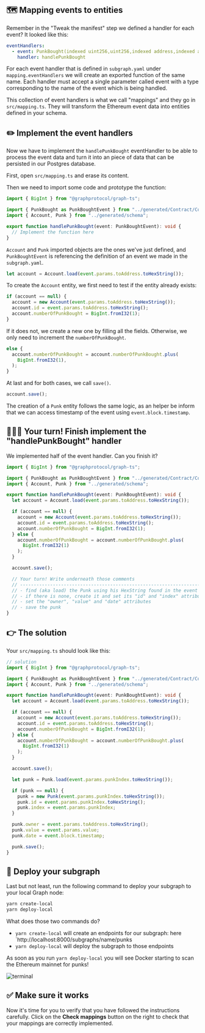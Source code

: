 ## 🗺 Mapping events to entities

Remember in the "Tweak the manifest" step we defined a handler for each event? It looked like this:

```yaml
eventHandlers:
  - event: PunkBought(indexed uint256,uint256,indexed address,indexed address)
    handler: handlePunkBought
```

For each event handler that is defined in `subgraph.yaml` under `mapping.eventHandlers` we will create an exported function of the same name. Each handler must accept a single parameter called event with a type corresponding to the name of the event which is being handled.

This collection of event handlers is what we call "mappings" and they go in `src/mapping.ts`. They will transform the Ethereum event data into entities defined in your schema.

## ✏️ Implement the event handlers

Now we have to implement the `handlePunkBought` eventHandler to be able to process the event data and turn it into an piece of data that can be persisted in our Postgres database.

First, open `src/mapping.ts` and erase its content.

Then we need to import some code and prototype the function:

```typescript
import { BigInt } from "@graphprotocol/graph-ts";

import { PunkBought as PunkBoughtEvent } from "../generated/Contract/Contract";
import { Account, Punk } from "../generated/schema";

export function handlePunkBought(event: PunkBoughtEvent): void {
  // Implement the function here
}
```

`Account` and `Punk` imported objects are the ones we've just defined, and `PunkBoughtEvent` is referencing the definition of an event we made in the `subgraph.yaml`.

```typescript
let account = Account.load(event.params.toAddress.toHexString());
```

To create the `Account` entity, we first need to test if the entity already exists:

```typescript
if (account == null) {
  account = new Account(event.params.toAddress.toHexString());
  account.id = event.params.toAddress.toHexString();
  account.numberOfPunkBought = BigInt.fromI32(1);
}
```

If it does not, we create a new one by filling all the fields. Otherwise, we only need to increment the `numberOfPunkBought`.

```typescript
else {
  account.numberOfPunkBought = account.numberOfPunkBought.plus(
    BigInt.fromI32(1),
  );
}
```

At last and for both cases, we call `save()`.

```typescript
account.save();
```

The creation of a `Punk` entity follows the same logic, as an helper be inform that we can access timestamp of the event using `event.block.timestamp`.

## 🧑🏼‍💻 Your turn! Finish implement the "handlePunkBought" handler

We implemented half of the event handler. Can you finish it?

```typescript
import { BigInt } from "@graphprotocol/graph-ts";

import { PunkBought as PunkBoughtEvent } from "../generated/Contract/Contract";
import { Account, Punk } from "../generated/schema";

export function handlePunkBought(event: PunkBoughtEvent): void {
  let account = Account.load(event.params.toAddress.toHexString());

  if (account == null) {
    account = new Account(event.params.toAddress.toHexString());
    account.id = event.params.toAddress.toHexString();
    account.numberOfPunkBought = BigInt.fromI32(1);
  } else {
    account.numberOfPunkBought = account.numberOfPunkBought.plus(
      BigInt.fromI32(1)
    );
  }

  account.save();

  // Your turn! Write underneath those comments
  // ---------------------------------------------------------------------
  // - find (aka load) the Punk using his HexString found in the event
  // - if there is none, create it and set its "id" and "index" attributes
  // - set the "owner", "value" and "date" attributes
  // - save the punk
}
```

## 👉 The solution

Your `src/mapping.ts` should look like this:

```typescript
// solution
import { BigInt } from "@graphprotocol/graph-ts";

import { PunkBought as PunkBoughtEvent } from "../generated/Contract/Contract";
import { Account, Punk } from "../generated/schema";

export function handlePunkBought(event: PunkBoughtEvent): void {
  let account = Account.load(event.params.toAddress.toHexString());

  if (account == null) {
    account = new Account(event.params.toAddress.toHexString());
    account.id = event.params.toAddress.toHexString();
    account.numberOfPunkBought = BigInt.fromI32(1);
  } else {
    account.numberOfPunkBought = account.numberOfPunkBought.plus(
      BigInt.fromI32(1)
    );
  }

  account.save();

  let punk = Punk.load(event.params.punkIndex.toHexString());

  if (punk == null) {
    punk = new Punk(event.params.punkIndex.toHexString());
    punk.id = event.params.punkIndex.toHexString();
    punk.index = event.params.punkIndex;
  }

  punk.owner = event.params.toAddress.toHexString();
  punk.value = event.params.value;
  punk.date = event.block.timestamp;

  punk.save();
}
```

## 🚀 Deploy your subgraph

Last but not least, run the following command to deploy your subgraph to your local Graph node:

```bash
yarn create-local
yarn deploy-local
```

What does those two commands do?

- `yarn create-local` will create an endpoints for our subgraph: here `http://localhost:8000/subgraphs/name/punks
- `yarn deploy-local` will deploy the subgraph to those endpoints

As soon as you run `yarn deploy-local` you will see Docker starting to scan the Ethereum mainnet for punks!

![terminal](https://raw.githubusercontent.com/figment-networks/datahub-learn/master/figment-learn/new-pathways/assets/the-graph/mapping-01.gif)

## ✅ Make sure it works

Now it's time for you to verify that you have followed the instructions carefully. Click on the **Check mappings** button on the right to check that your mappings are correctly implemented.
